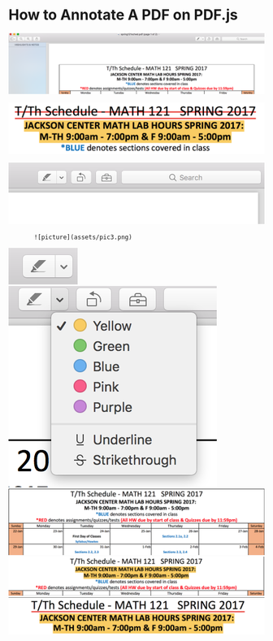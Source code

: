 <h1>
 How to Annotate A PDF on PDF.js
 </h1>
 
 ![picture](assets/pic9.png) 
 
![picture](assets/pic1.png) 

![picture](assets/pic2.png)
           
           ![picture](assets/pic3.png)
                      
![picture](assets/pic4.png)
![picture](assets/pic5.png)
![picture](assets/pic6.png)
![picture](assets/pic7.png)
![picture](assets/pic8.png)

